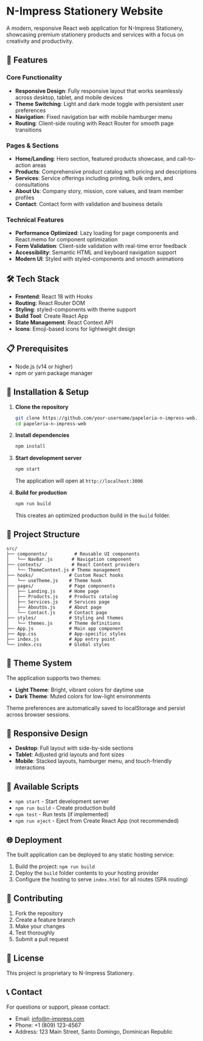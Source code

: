 # N-Impress Stationery Website

A modern, responsive React web application for N-Impress Stationery, showcasing premium stationery products and services with a focus on creativity and productivity.

## 🚀 Features

### Core Functionality
- **Responsive Design**: Fully responsive layout that works seamlessly across desktop, tablet, and mobile devices
- **Theme Switching**: Light and dark mode toggle with persistent user preferences
- **Navigation**: Fixed navigation bar with mobile hamburger menu
- **Routing**: Client-side routing with React Router for smooth page transitions

### Pages & Sections
- **Home/Landing**: Hero section, featured products showcase, and call-to-action areas
- **Products**: Comprehensive product catalog with pricing and descriptions
- **Services**: Service offerings including printing, bulk orders, and consultations
- **About Us**: Company story, mission, core values, and team member profiles
- **Contact**: Contact form with validation and business details

### Technical Features
- **Performance Optimized**: Lazy loading for page components and React.memo for component optimization
- **Form Validation**: Client-side validation with real-time error feedback
- **Accessibility**: Semantic HTML and keyboard navigation support
- **Modern UI**: Styled with styled-components and smooth animations

## 🛠️ Tech Stack

- **Frontend**: React 18 with Hooks
- **Routing**: React Router DOM
- **Styling**: styled-components with theme support
- **Build Tool**: Create React App
- **State Management**: React Context API
- **Icons**: Emoji-based icons for lightweight design

## 📋 Prerequisites

- Node.js (v14 or higher)
- npm or yarn package manager

## 🚀 Installation & Setup

1. **Clone the repository**
   ```bash
   git clone https://github.com/your-username/papeleria-n-impress-web.git
   cd papeleria-n-impress-web
   ```

2. **Install dependencies**
   ```bash
   npm install
   ```

3. **Start development server**
   ```bash
   npm start
   ```
   The application will open at `http://localhost:3000`

4. **Build for production**
   ```bash
   npm run build
   ```
   This creates an optimized production build in the `build` folder.

## 📁 Project Structure

```
src/
├── components/          # Reusable UI components
│   └── NavBar.js       # Navigation component
├── contexts/           # React Context providers
│   └── ThemeContext.js # Theme management
├── hooks/             # Custom React hooks
│   └── useTheme.js    # Theme hook
├── pages/             # Page components
│   ├── Landing.js     # Home page
│   ├── Products.js    # Products catalog
│   ├── Services.js    # Services page
│   ├── AboutUs.js     # About page
│   └── Contact.js     # Contact page
├── styles/            # Styling and themes
│   └── themes.js      # Theme definitions
├── App.js             # Main app component
├── App.css            # App-specific styles
├── index.js           # App entry point
└── index.css          # Global styles
```

## 🎨 Theme System

The application supports two themes:
- **Light Theme**: Bright, vibrant colors for daytime use
- **Dark Theme**: Muted colors for low-light environments

Theme preferences are automatically saved to localStorage and persist across browser sessions.

## 📱 Responsive Design

- **Desktop**: Full layout with side-by-side sections
- **Tablet**: Adjusted grid layouts and font sizes
- **Mobile**: Stacked layouts, hamburger menu, and touch-friendly interactions

## 🔧 Available Scripts

- `npm start` - Start development server
- `npm run build` - Create production build
- `npm test` - Run tests (if implemented)
- `npm run eject` - Eject from Create React App (not recommended)

## 🌐 Deployment

The built application can be deployed to any static hosting service:

1. Build the project: `npm run build`
2. Deploy the `build` folder contents to your hosting provider
3. Configure the hosting to serve `index.html` for all routes (SPA routing)

## 🤝 Contributing

1. Fork the repository
2. Create a feature branch
3. Make your changes
4. Test thoroughly
5. Submit a pull request

## 📄 License

This project is proprietary to N-Impress Stationery.

## 📞 Contact

For questions or support, please contact:
- Email: info@n-impress.com
- Phone: +1 (809) 123-4567
- Address: 123 Main Street, Santo Domingo, Dominican Republic
